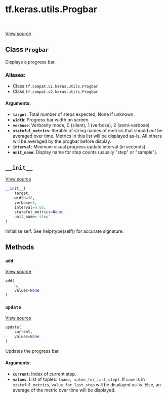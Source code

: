 <div itemscope itemtype="http://developers.google.com/ReferenceObject">
<meta itemprop="name" content="tf.keras.utils.Progbar" />
<meta itemprop="path" content="Stable" />
<meta itemprop="property" content="__init__"/>
<meta itemprop="property" content="add"/>
<meta itemprop="property" content="update"/>
</div>

# tf.keras.utils.Progbar

<!-- Insert buttons -->

<table class="tfo-notebook-buttons tfo-api" align="left">
</table>

<a target="_blank" href="/code/stable/tensorflow/python/keras/utils/generic_utils.py">View source</a>



## Class `Progbar`

<!-- Start diff -->
Displays a progress bar.



### Aliases:

* Class `tf.compat.v1.keras.utils.Progbar`
* Class `tf.compat.v2.keras.utils.Progbar`


<!-- Placeholder for "Used in" -->


#### Arguments:


* <b>`target`</b>: Total number of steps expected, None if unknown.
* <b>`width`</b>: Progress bar width on screen.
* <b>`verbose`</b>: Verbosity mode, 0 (silent), 1 (verbose), 2 (semi-verbose)
* <b>`stateful_metrics`</b>: Iterable of string names of metrics that
    should *not* be averaged over time. Metrics in this list
    will be displayed as-is. All others will be averaged
    by the progbar before display.
* <b>`interval`</b>: Minimum visual progress update interval (in seconds).
* <b>`unit_name`</b>: Display name for step counts (usually "step" or "sample").

<h2 id="__init__"><code>__init__</code></h2>

<a target="_blank" href="/code/stable/tensorflow/python/keras/utils/generic_utils.py">View source</a>

``` python
__init__(
    target,
    width=30,
    verbose=1,
    interval=0.05,
    stateful_metrics=None,
    unit_name='step'
)
```

Initialize self.  See help(type(self)) for accurate signature.




## Methods

<h3 id="add"><code>add</code></h3>

<a target="_blank" href="/code/stable/tensorflow/python/keras/utils/generic_utils.py">View source</a>

``` python
add(
    n,
    values=None
)
```




<h3 id="update"><code>update</code></h3>

<a target="_blank" href="/code/stable/tensorflow/python/keras/utils/generic_utils.py">View source</a>

``` python
update(
    current,
    values=None
)
```

Updates the progress bar.


#### Arguments:


* <b>`current`</b>: Index of current step.
* <b>`values`</b>: List of tuples:
    `(name, value_for_last_step)`.
    If `name` is in `stateful_metrics`,
    `value_for_last_step` will be displayed as-is.
    Else, an average of the metric over time will be displayed.



